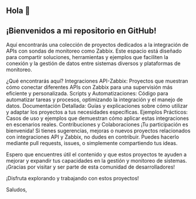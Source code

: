 ## Hola 👋

## ¡Bienvenidos a mi repositorio en GitHub!

Aquí encontrarás una colección de proyectos dedicados a la integración de APIs con sondas de monitoreo como Zabbix. Este espacio está diseñado para compartir soluciones, herramientas y ejemplos que faciliten la conexión y la gestión de datos entre sistemas diversos y plataformas de monitoreo.

¿Qué encontrarás aquí?
Integraciones API-Zabbix: Proyectos que muestran cómo conectar diferentes APIs con Zabbix para una supervisión más eficiente y personalizada.
Scripts y Automatizaciones: Código para automatizar tareas y procesos, optimizando la integración y el manejo de datos.
Documentación Detallada: Guías y explicaciones sobre cómo utilizar y adaptar los proyectos a tus necesidades específicas.
Ejemplos Prácticos: Casos de uso y ejemplos que demuestran cómo aplicar estas integraciones en escenarios reales.
Contribuciones y Colaboraciones
¡Tu participación es bienvenida! Si tienes sugerencias, mejoras o nuevos proyectos relacionados con integraciones API y Zabbix, no dudes en contribuir. Puedes hacerlo mediante pull requests, issues, o simplemente compartiendo tus ideas.

Espero que encuentres útil el contenido y que estos proyectos te ayuden a mejorar y expandir tus capacidades en la gestión y monitoreo de sistemas. ¡Gracias por visitar y ser parte de esta comunidad de desarrolladores!

¡Disfruta explorando y trabajando con estos proyectos!

Saludos,
<!--
**jdss9/jdss9** is a ✨ _special_ ✨ repository because its `README.md` (this file) appears on your GitHub profile.

Here are some ideas to get you started:

- 🔭 I’m currently working on ...
- 🌱 I’m currently learning ...
- 👯 I’m looking to collaborate on ...
- 🤔 I’m looking for help with ...
- 💬 Ask me about ...
- 📫 How to reach me: ...
- 😄 Pronouns: ...
- ⚡ Fun fact: ...
-->

